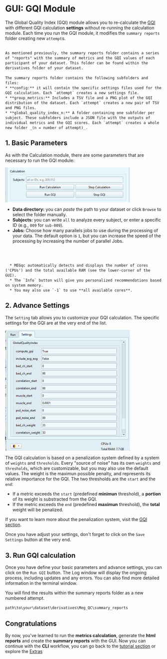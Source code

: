 # GUI: GQI Module

The Global Quality Index (GQI) module allows you to re-calculate the [GQI](../extra/gqi.md) with different GQI calculation **settings** without re-running the calculation module. Each time you run the GQI module, it modifies the `summary reports` folder creating new `attempt`s.  

```{dropdown} What can you find in the Summary Reports

As mentioned previously, the summary reports folder contains a series of "reports" with the summary of metrics and the GQI values of each participant of your dataset. This folder can be found within the derivatives folder of your dataset.

The summary reports folder contains the following subfolders and files:
* **config:** it will contain the specific settings files used for the GQI calculation. Each `attempt` creates a new settings file.
* **group_metrics:** Includes a TSV file and a PNG plot of the GQI distribution of the dataset. Each `attempt` creates a new pair of TSV and PNG files.
* **global_quality_index_n:** A folder containing one subfolder per subject. These subfolders include a JSON file with the outputs of individual metrics and the GQI scores. Each `attempt` creates a whole new folder _(n = number of attempt)_.

```
## 1. Basic Parameters

As with the Calculation module, there are some parameters that are necessary to run the GQI module:

<img src="../static/gqi/gqi_gui.png" alt="gqi_gui" width="400px" align="center">

* **Data directory:** you can *paste* the path to your dataset or click `Browse` to select the folder manually.
* **Subjects:** you can write `all` to analyze every subject, or enter a specific ID (e.g., `009` for `sub-009`).
* **Jobs:** Choose how many parallels jobs to use during the processing of your data. The default option is `1`, but you can increase the speed of the processing by increasing the number of parallel Jobs.

<br>

```{dropdown} How do I know the right amount of parallel Jobs?

  * MEGqc automatically detects and displays the number of cores ('CPUs') and the total available RAM (see the lower-corner of the GUI).
  * The `Info` button will give you personalized recommendations based on system memory.
  * You may also use `-1` to use **all available cores**. 

```

## 2. Advance Settings
The `Setting` tab allows you to customize your GQI calculation. The specific settings for the GQI are at the very end of the list. 

<img src="../static/gqi/gqi_settings.png" alt="gqi_settings" width="400px" align="center">

The GQI calculation is based on a penalization system defined by a system of `weights` and `thresholds`. Every "source of noise" has its own `weights` and `thresholds`, which are customizable, but you may also use the default values. The weight is the maximun possible penalty, and represents its relative importance for the GQI. The two thresholds are the `start` and the `end`:
- If a metric exceeds the `start` (predefined **minimun** threshold), a **portion** of its weight is substracted from the GQI.
- If the metric exceeds the `end` (predefined **maximun** threshold), the **total** weight will be penalized.

If you want to learn more about the penalization system, visit the [GQI section](../extra/gqi.md).

Once you have adjust your settings, don't forget to click on the `Save Settings` button at the very end. 

## 3. Run GQI calculation
Once you have define your basic parameters and advance settings, you can click on the `Run GQI` button. The Log window will display the ongoing process, including updates and any errors. You can also find more detailed information in the terminal window.

You will find the results within the summary reports folder as a new numbered attempt.

```bash
path\to\your\dataset\derivatives\Meg_QC\summary_reports
```

## Congratulations

By now, you've learned to run the **metrics calculation**, generate the **html reports** and create the **summary reports** with the GUI.
Now you can continue with the **CLI** workflow, you can go back to the [tutorial section](../book/tutorial.md) or explore the [Extras](../book/extra.md)




